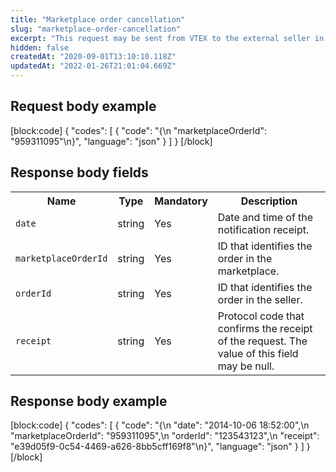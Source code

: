 ```yaml
---
title: "Marketplace order cancellation"
slug: "marketplace-order-cancellation"
excerpt: "This request may be sent from VTEX to the external seller in case of order cancelation. For that, the seller will need to implement the Marketplace order cancellation endpoint. Whenever this request is received by the seler, the order should be canceled and the fulfillment flow should not proceed. \n\nFor the seller to: \n\n- **Evaluate a cancellation request:** it is possible to send an empty body as a response to the cancellation request, meaning that the seller is evaluating whether to proceed with the cancellation or not. \n\n- **Confirm the cancellation request:** it is possible to confirm the order cancellation by the marketplace by responding to the call with a body including only one information: the `marketplaceOrderId`, which identifies the order in the marketplace. The seller should use this ID to trigger the cancellation of the corresponding order. The seller should then respond with the same `marketplaceOrderId` and also with the `orderId`, which identifies the order in the seller, the date and time of the notification receipt, and a protocol code that confirms the receipt of the request (which may have the value `null`). \n\n- **Refuse a cancellation request:** it is possible to to [send the Invoice](https://developers.vtex.com/vtex-rest-api/reference/external-seller#send-invoice), meaning that the cancellation has been denied, and the flow continues to the [Order Invoicing](https://developers.vtex.com/vtex-rest-api/docs/external-seller-integration-connector#order-invoicing) step, and the ones that follow it. \n\nThis call should be made twice: once for the *Evaluate cancellation request* scenario, and a second time to *Confirm cancellation* or *Refuse cancellation*."
hidden: false
createdAt: "2020-09-01T13:10:10.118Z"
updatedAt: "2022-01-26T21:01:04.669Z"
---
```

## Request body example
[block:code]
{
  "codes": [
    {
      "code": "{\n   \"marketplaceOrderId\": \"959311095\"\n}",
      "language": "json"
    }
  ]
}
[/block]
## Response body fields

<table>
    <tr>
        <th>Name</th>
        <th>Type</th>
        <th>Mandatory</th>
        <th>Description</th>
    </tr>
    <tr>
        <td><code>date</code></td>
        <td>string</td>
        <td>Yes</td>
        <td>Date and time of the notification receipt.</td>
    </tr>
    <tr>
        <td><code>marketplaceOrderId</code></td>
        <td>string</td>
        <td>Yes</td>
        <td>ID that identifies the order in the marketplace.</td>
    </tr>
    <tr>
        <td><code>orderId</code></td>
        <td>string</td>
        <td>Yes</td>
        <td>ID that identifies the order in the seller.</td>
    </tr>
    <tr>
        <td><code>receipt</code></td>
        <td>string</td>
        <td>Yes</td>
        <td>Protocol code that confirms the receipt of the request. The value of this field may be null.</td>
    </tr>
</table>

## Response body example
[block:code]
{
  "codes": [
    {
      "code": "{\n   \"date\": \"2014-10-06 18:52:00\",\n   \"marketplaceOrderId\": \"959311095\",\n   \"orderId\": \"123543123\",\n   \"receipt\": \"e39d05f9-0c54-4469-a626-8bb5cff169f8\"\n}",
      "language": "json"
    }
  ]
}
[/block]